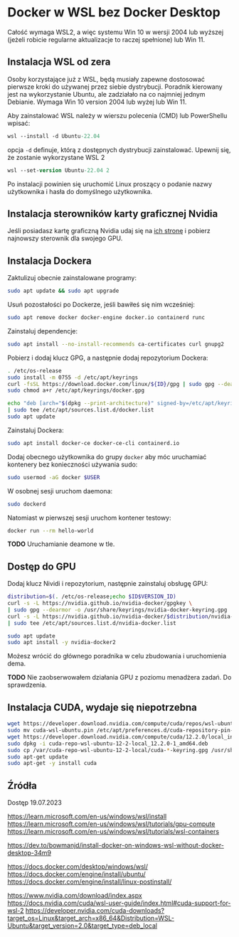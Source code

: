 # Docker w WSL bez Docker Desktop

Całość wymaga WSL2, a więc systemu Win 10 w wersji 2004 lub wyższej (jeżeli robicie regularne aktualizacje to raczej spełnione) lub Win 11.

## Instalacja WSL od zera

Osoby korzystające już z WSL, będą musiały zapewne dostosować pierwsze kroki do używanej przez siebie dystrybucji. Poradnik kierowany jest na wykorzystanie Ubuntu, ale zadziałało na co najmniej jednym Debianie. Wymaga Win 10 version 2004 lub wyżej lub Win 11.

Aby zainstalować WSL należy w wierszu polecenia (CMD) lub PowerShellu wpisać:

```ps
wsl --install -d Ubuntu-22.04
```

opcja `-d` definuje, którą z dostępnych dystrybucji zainstalować. Upewnij się, że zostanie wykorzystane WSL 2

```ps
wsl --set-version Ubuntu-22.04 2
```

Po instalacji powinien się uruchomić Linux proszący o podanie nazwy użytkownika i hasła do domyślnego użytkownika.

## Instalacja sterowników karty graficznej Nvidia

Jeśli posiadasz kartę graficzną Nvidia udaj się na [ich stronę](https://www.nvidia.com/download/index.aspx) i pobierz najnowszy sterownik dla swojego GPU.

## Instalacja Dockera

Zaktulizuj obecnie zainstalowane programy:

```bash
sudo apt update && sudo apt upgrade
```

Usuń pozostałości po Dockerze, jeśli bawiłeś się nim wcześniej:

```bash
sudo apt remove docker docker-engine docker.io containerd runc
```

Zainstaluj dependencje:

```bash
sudo apt install --no-install-recommends ca-certificates curl gnupg2
```

Pobierz i dodaj klucz GPG, a następnie dodaj repozytorium Dockera:

``` bash
. /etc/os-release
sudo install -m 0755 -d /etc/apt/keyrings
curl -fsSL https://download.docker.com/linux/${ID}/gpg | sudo gpg --dearmor -o /etc/apt/keyrings/docker.gpg
sudo chmod a+r /etc/apt/keyrings/docker.gpg
```

``` bash
echo "deb [arch="$(dpkg --print-architecture)" signed-by=/etc/apt/keyrings/docker.gpg] https://download.docker.com/linux/${ID} ${VERSION_CODENAME} stable" \
| sudo tee /etc/apt/sources.list.d/docker.list
sudo apt update
```

Zainstaluj Dockera:

```bash
sudo apt install docker-ce docker-ce-cli containerd.io
```

Dodaj obecnego użytkownika do grupy `docker` aby móc uruchamiać kontenery bez konieczności używania sudo:

```bash
sudo usermod -aG docker $USER
```

W osobnej sesji uruchom daemona:

```bash
sudo dockerd
```

Natomiast w pierwszej sesji uruchom kontener testowy:

```bash
docker run --rm hello-world
```

**TODO** Uruchamianie deamone w tle.

## Dostęp do GPU

Dodaj klucz Nividi i repozytorium, następnie zainstaluj obsługę GPU:

```bash
distribution=$(. /etc/os-release;echo $ID$VERSION_ID)
curl -s -L https://nvidia.github.io/nvidia-docker/gpgkey \
| sudo gpg --dearmor -o /usr/share/keyrings/nvidia-docker-keyring.gpg
curl -s -L https://nvidia.github.io/nvidia-docker/$distribution/nvidia-docker.list | sed 's#deb https://#deb [signed-by=/usr/share/keyrings/nvidia-docker-keyring.gpg] https://#g' \
| sudo tee /etc/apt/sources.list.d/nvidia-docker.list
```

```bash
sudo apt update
sudo apt install -y nvidia-docker2
```

Możesz wrócić do głównego poradnika w celu zbudowania i uruchomienia dema.

**TODO** Nie zaobserwowałem działania GPU z poziomu menadżera zadań. Do sprawdzenia.

## Instalacja CUDA, wydaje się niepotrzebna

```bash
wget https://developer.download.nvidia.com/compute/cuda/repos/wsl-ubuntu/x86_64/cuda-wsl-ubuntu.pin
sudo mv cuda-wsl-ubuntu.pin /etc/apt/preferences.d/cuda-repository-pin-600
wget https://developer.download.nvidia.com/compute/cuda/12.2.0/local_installers/cuda-repo-wsl-ubuntu-12-2-local_12.2.0-1_amd64.deb
sudo dpkg -i cuda-repo-wsl-ubuntu-12-2-local_12.2.0-1_amd64.deb
sudo cp /var/cuda-repo-wsl-ubuntu-12-2-local/cuda-*-keyring.gpg /usr/share/keyrings/
sudo apt-get update
sudo apt-get -y install cuda
```

## Źródła

Dostęp 19.07.2023

<https://learn.microsoft.com/en-us/windows/wsl/install>
<https://learn.microsoft.com/en-us/windows/wsl/tutorials/gpu-compute>
<https://learn.microsoft.com/en-us/windows/wsl/tutorials/wsl-containers>

<https://dev.to/bowmanjd/install-docker-on-windows-wsl-without-docker-desktop-34m9>

<https://docs.docker.com/desktop/windows/wsl/>
<https://docs.docker.com/engine/install/ubuntu/>
<https://docs.docker.com/engine/install/linux-postinstall/>

<https://www.nvidia.com/download/index.aspx>
<https://docs.nvidia.com/cuda/wsl-user-guide/index.html#cuda-support-for-wsl-2>
<https://developer.nvidia.com/cuda-downloads?target_os=Linux&target_arch=x86_64&Distribution=WSL-Ubuntu&target_version=2.0&target_type=deb_local>
